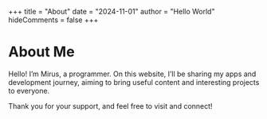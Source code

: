 +++
title = "About"
date = "2024-11-01"
author = "Hello World"
hideComments = false
+++



# About Me

Hello! I’m Mirus, a programmer. On this website, I’ll be sharing my apps and development journey, aiming to bring useful content and interesting projects to everyone.

Thank you for your support, and feel free to visit and connect!


